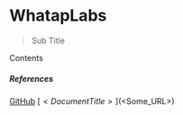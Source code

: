 # WhatapLabs
> Sub Title
>
Contents

##### References
[GitHub](https://github.com)
[$<Document Title>]($<Some_URL>)